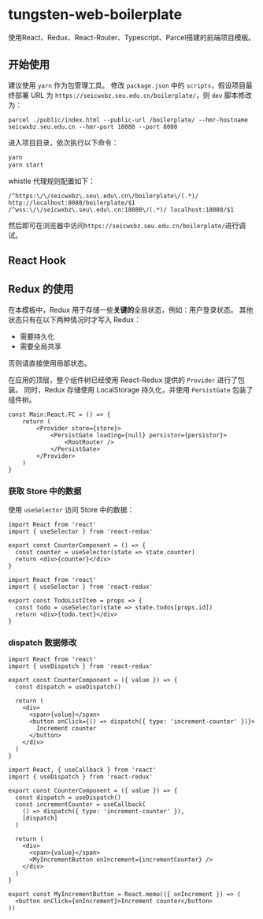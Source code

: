 # tungsten-web-boilerplate
使用React、Redux、React-Router、Typescript、Parcel搭建的前端项目模板。

## 开始使用

建议使用 `yarn` 作为包管理工具。
修改 `package.json` 中的 `scripts`，假设项目最终部署 URL 为 `https://seicwxbz.seu.edu.cn/boilerplate/`，则 `dev` 脚本修改为：
```
parcel ./public/index.html --public-url /boilerplate/ --hmr-hostname seicwxbz.seu.edu.cn --hmr-port 18080 --port 8080
```
进入项目目录，依次执行以下命令：
```bash
yarn
yarn start
```
whistle 代理规则配置如下：
```
/^https:\/\/seicwxbz\.seu\.edu\.cn\/boilerplate\/(.*)/ http://localhost:8080/boilerplate/$1
/^wss:\/\/seicwxbz\.seu\.edu\.cn:18080\/(.*)/ localhost:18080/$1
```
然后即可在浏览器中访问`https://seicwxbz.seu.edu.cn/boilerplate/`进行调试。

## React Hook


## Redux 的使用

在本模板中，Redux 用于存储一些**关键的**全局状态，例如：用户登录状态。
其他状态只有在以下两种情况时才写入 Redux：
* 需要持久化
* 需要全局共享

否则请直接使用局部状态。

在应用的顶层，整个组件树已经使用 React-Redux 提供的 `Provider` 进行了包装。
同时，Redux 存储使用 LocalStorage 持久化，并使用 `PersistGate` 包装了组件树。

```tsx
const Main:React.FC = () => {
    return (
        <Provider store={store}>
            <PersistGate loading={null} persistor={persistor}>
                <RootRouter />
            </PersistGate>
        </Provider>
    )
}
```

### 获取 Store 中的数据

使用 `useSelector` 访问 Store 中的数据：
```tsx
import React from 'react'
import { useSelector } from 'react-redux'

export const CounterComponent = () => {
  const counter = useSelector(state => state.counter)
  return <div>{counter}</div>
}
```

```tsx
import React from 'react'
import { useSelector } from 'react-redux'

export const TodoListItem = props => {
  const todo = useSelector(state => state.todos[props.id])
  return <div>{todo.text}</div>
}
```

### dispatch 数据修改

```tsx
import React from 'react'
import { useDispatch } from 'react-redux'

export const CounterComponent = ({ value }) => {
  const dispatch = useDispatch()

  return (
    <div>
      <span>{value}</span>
      <button onClick={() => dispatch({ type: 'increment-counter' })}>
        Increment counter
      </button>
    </div>
  )
}
```

```tsx
import React, { useCallback } from 'react'
import { useDispatch } from 'react-redux'

export const CounterComponent = ({ value }) => {
  const dispatch = useDispatch()
  const incrementCounter = useCallback(
    () => dispatch({ type: 'increment-counter' }),
    [dispatch]
  )

  return (
    <div>
      <span>{value}</span>
      <MyIncrementButton onIncrement={incrementCounter} />
    </div>
  )
}

export const MyIncrementButton = React.memo(({ onIncrement }) => (
  <button onClick={onIncrement}>Increment counter</button>
))
```



